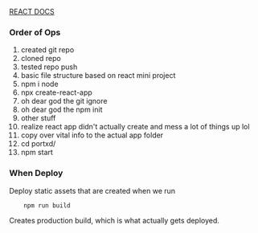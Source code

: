 [REACT DOCS](https://reactjs.org/)

### Order of Ops

1. created git repo
2. cloned repo
3. tested repo push
4. basic file structure based on react mini project
5. npm i node
6. npx create-react-app
7. oh dear god the git ignore
8. oh dear god the npm init
9. other stuff
10. realize react app didn't actually create and mess a lot of things up lol
11. copy over vital info to the actual app folder
12. cd portxd/
13. npm start


### When Deploy

Deploy static assets that are created when we run
        
        npm run build

Creates production build, which is what actually gets deployed.